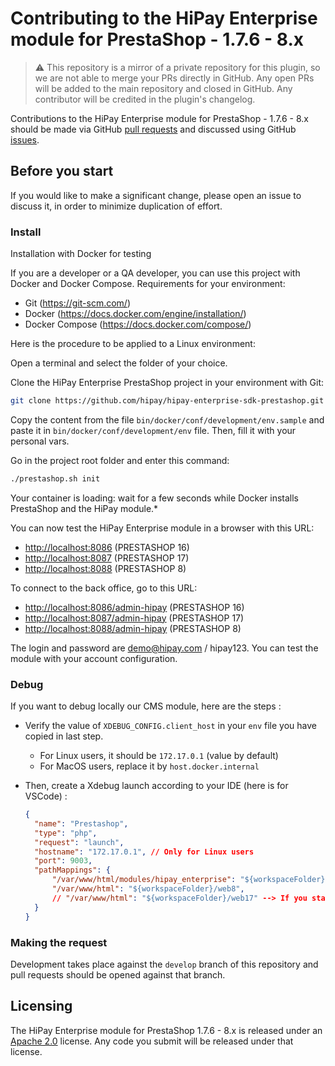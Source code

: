# Contributing to the HiPay Enterprise module for PrestaShop - 1.7.6 - 8.x

> :warning: This repository is a mirror of a private repository for this plugin, so we are not able to merge your PRs directly in GitHub. Any open PRs will be added to the main repository and closed in GitHub. Any contributor will be credited in the plugin's changelog.

Contributions to the HiPay Enterprise module for PrestaShop - 1.7.6 - 8.x should be made via GitHub [pull requests][pull-requests] and discussed using GitHub [issues][issues].

## Before you start

If you would like to make a significant change, please open
an issue to discuss it, in order to minimize duplication of effort.

### Install

Installation with Docker for testing

If you are a developer or a QA developer, you can use this project with Docker and Docker Compose.
Requirements for your environment:

- Git (<https://git-scm.com/>)
- Docker (<https://docs.docker.com/engine/installation/>)
- Docker Compose (<https://docs.docker.com/compose/>)

Here is the procedure to be applied to a Linux environment:

Open a terminal and select the folder of your choice.

Clone the HiPay Enterprise PrestaShop project in your environment with Git:

```sh
git clone https://github.com/hipay/hipay-enterprise-sdk-prestashop.git
```

Copy the content from the file `bin/docker/conf/development/env.sample` and paste it in `bin/docker/conf/development/env` file.
Then, fill it with your personal vars.

Go in the project root folder and enter this command:

```sh
./prestashop.sh init
```

Your container is loading: wait for a few seconds while Docker installs PrestaShop and the HiPay module.*

You can now test the HiPay Enterprise module in a browser with this URL:

- <http://localhost:8086> (PRESTASHOP 16)
- <http://localhost:8087> (PRESTASHOP 17)
- <http://localhost:8088> (PRESTASHOP 8)

To connect to the back office, go to this URL:

- <http://localhost:8086/admin-hipay> (PRESTASHOP 16)
- <http://localhost:8087/admin-hipay> (PRESTASHOP 17)
- <http://localhost:8088/admin-hipay> (PRESTASHOP 8)

The login and password are <demo@hipay.com> / hipay123.
You can test the module with your account configuration.

### Debug

If you want to debug locally our CMS module, here are the steps :

- Verify the value of `XDEBUG_CONFIG.client_host` in your `env` file you have copied in last step.
  - For Linux users, it should be `172.17.0.1` (value by default)
  - For MacOS users, replace it by `host.docker.internal`
- Then, create a Xdebug launch according to your IDE (here is for VSCode) :

  ```json
  {
    "name": "Prestashop",
    "type": "php",
    "request": "launch",
    "hostname": "172.17.0.1", // Only for Linux users
    "port": 9003,
    "pathMappings": {
        "/var/www/html/modules/hipay_enterprise": "${workspaceFolder}/src/hipay_enterprise",
        "/var/www/html": "${workspaceFolder}/web8",
        // "/var/www/html": "${workspaceFolder}/web17" --> If you start a Prestashop 1.7, uncomment it and comment the web8 line
    }
  }
  ```

### Making the request

Development takes place against the `develop` branch of this repository and pull requests should be opened against that branch.

## Licensing

The HiPay Enterprise module for PrestaShop 1.7.6 - 8.x is released under an [Apache 2.0][project-license] license. Any code you submit will be released under that license.

[project-license]: LICENSE.md

[pull-requests]: https://github.com/hipay/hipay-enterprise-sdk-prestashop/pulls

[issues]: https://github.com/hipay/hipay-enterprise-sdk-prestashop/issues
